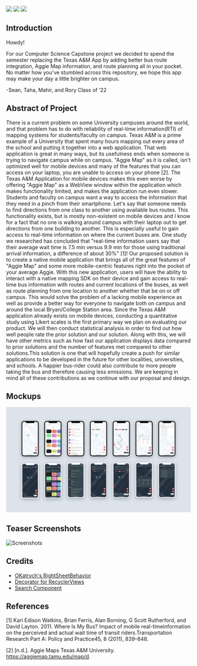 [![](https://img.shields.io/github/license/tamuseanmiller/AggieMapS)](https://github.com/tamuseanmiller/AggieMapS/blob/master/LICENSE.txt)
![](https://img.shields.io/github/stars/tamuseanmiller/AggieMapS)
![](https://img.shields.io/tokei/lines/github/tamuseanmiller/AggieMapS)

## Introduction

Howdy!

For our Computer Science Capstone project we decided to spend the semester replacing the Texas A&M App by adding better bus route integration, Aggie Map information, and route planning all in your pocket. No matter how you've stumbled across this repository, we hope this app may make your day a little brighter on campus.

-Sean, Taha, Mahir, and Rory
Class of ‘22

## Abstract of Project

There is a current problem on some University campuses around the world, and that problem has to do with reliability of real-time information(RTI) of mapping systems for students/faculty on campus. Texas A&M is a prime example of a University that spent many hours mapping out every area of the school and putting it together into a web application. That web application is great in many ways, but its usefulness ends when someone is trying to navigate campus while on campus. "Aggie Map" as it is called, isn't optimized well for mobile devices and many of the features that you can access on your laptop, you are unable to access on your phone [2]. The Texas A\&M Application for mobile devices makes this even worse by offering "Aggie Map" as a WebView window within the application which makes functionality limited, and makes the application run even slower. Students and faculty on campus want a way to access the information that they need in a pinch from their smartphone. Let's say that someone needs to find directions from one class to another using available bus routes. This functionality exists, but is mostly non-existent on mobile devices and I know for a fact that no one is walking around campus with their laptop out to get directions from one building to another. This is especially useful to gain access to real-time information on where the current buses are. One study we researched has concluded that "real-time information users say that their average wait time is 7.5 min versus 9.9 min for those using traditional arrival information, a difference of about 30%" [1]! Our proposed solution is to create a native mobile application that brings all of the great features of "Aggie Map" and some more mobile-centric features right into the pocket of your average Aggie. With this new application, users will have the ability to interact with a native mapping SDK on their device and gain access to real-time bus information with routes and current locations of the buses, as well as route planning from one location to another whether that be on or off campus. This would solve the problem of a lacking mobile experience as well as provide a better way for everyone to navigate both on campus and around the local Bryan/College Station area. Since the Texas A\&M application already exists on mobile devices, conducting a quantitative study using Likert scales is the first primary way we plan on evaluating our product. We will then conduct statistical analysis in order to find out how well people rate the prior solution and our solution. Along with this, we will have other metrics such as how fast our application displays data compared to prior solutions and the number of features met compared to other solutions.This solution is one that will hopefully create a push for similar applications to be developed in the future for other localities, universities, and schools. A happier bus-rider could also contribute to more people taking the bus and therefore causing less emissions. We are keeping in mind all of these contributions as we continue with our proposal and design.

## Mockups

![Mockups](pictures/mockups.png)


## Teaser Screenshots

![Screenshots](pictures/screenshots.png)

## Credits

* [OKatrych's RightSheetBehavior](https://github.com/OKatrych/RightSheetBehavior)
* [Decorator for RecyclerViews](https://github.com/rubensousa/Decorator)
* [Search Component](https://github.com/lapism/search)


## References

[1] Kari Edison Watkins, Brian Ferris, Alan Borning, G Scott Rutherford, and David Layton. 2011.  Where Is My Bus? Impact of mobile real-timeinformation on the perceived and actual wait time of transit riders.Transportation Research Part A: Policy and Practice45, 8 (2011), 839–848.

[2] \[n.d.\]. Aggie Maps Texas A&M University. https://aggiemap.tamu.edu/map/d.

